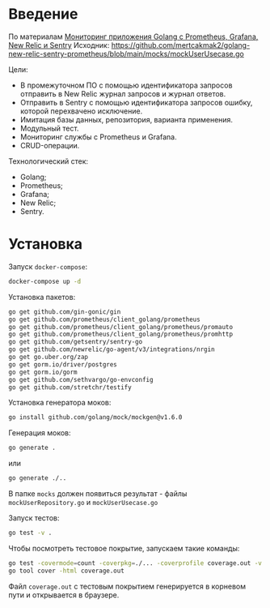 # Введение
По материалам [Мониторинг приложения Golang с Prometheus, Grafana, New Relic и Sentry](https://nuancesprog.ru/p/25427/)
Исходник: https://github.com/mertcakmak2/golang-new-relic-sentry-prometheus/blob/main/mocks/mockUserUsecase.go

Цели:
- В промежуточном ПО с помощью идентификатора запросов отправить в New Relic журнал запросов и журнал ответов.
- Отправить в Sentry с помощью идентификатора запросов ошибку, которой перехвачено исключение.
- Имитация базы данных, репозитория, варианта применения.
- Модульный тест.
- Мониторинг службы с Prometheus и Grafana.
- CRUD-операции.

Технологический стек:
- Golang;
- Prometheus;
- Grafana;
- New Relic;
- Sentry.

# Установка

Запуск `docker-compose`:
```bash
docker-compose up -d
```

Установка пакетов:
```bash
go get github.com/gin-gonic/gin
go get github.com/prometheus/client_golang/prometheus
go get github.com/prometheus/client_golang/prometheus/promauto
go get github.com/prometheus/client_golang/prometheus/promhttp
go get github.com/getsentry/sentry-go
go get github.com/newrelic/go-agent/v3/integrations/nrgin
go get go.uber.org/zap
go get gorm.io/driver/postgres
go get gorm.io/gorm
go get github.com/sethvargo/go-envconfig
go get github.com/stretchr/testify
```

Установка генератора моков:
```bash
go install github.com/golang/mock/mockgen@v1.6.0
```

Генерация моков:
```bash
go generate .
```
или
```bash
go generate ./..
```
В папке `mocks` должен появиться результат - файлы `mockUserRepository.go` и `mockUserUsecase.go`


Запуск тестов:
```bash
go test -v .
```

Чтобы посмотреть тестовое покрытие, запускаем такие команды:
```bash
go test -covermode=count -coverpkg=./... -coverprofile coverage.out -v ./...
go tool cover -html coverage.out
```

Файл `coverage.out` с тестовым покрытием генерируется в корневом пути и открывается в браузере.

